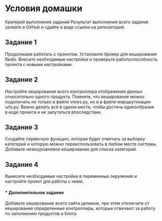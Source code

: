 # Условия домашки

Критерий выполнения заданий
Результат выполнения всего задания залейте в GitHub и сдайте в виде ссылки на репозиторий.

## Задание 1
Продолжаем работать с проектом. Установите брокер для кеширования Redis. Внесите необходимые настройки и проверьте работоспособность проекта с новыми настройками.

## Задание 2
Настройте кеширование всего контроллера отображения данных относительно одного продукта.
Помните, что кеширование можно подключать не только в файле views.py, но и в файле маршрутизации urls.py. Важно делать всё в одном месте, чтобы достичь единообразия в коде проекта и не запутаться впоследствии.

## Задание 3
Создайте сервисную функцию, которая будет отвечать за выборку категорий и которую можно переиспользовать в любом месте системы. Добавьте низкоуровневое кеширование для списка категорий.

## Задание 4
Вынесите необходимые настройки в переменные окружения и настройте проект для работы с ними.

####  * Дополнительное задание
Добавьте кеширование всего сайта целиком, при этом отключите от кеширования определенные контроллеры, которые отвечают за работу по заполнению продуктов и блога.